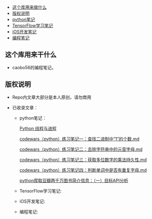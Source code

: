 
* [这个库用来做什么](#这个库用来干什么)
* [版权说明](#版权说明)
* [python笔记](#python笔记)
* [TensorFlow学习笔记](#TensorFlow学习笔记)
* [iOS开发笔记](#iOS开发笔记)
* [编程笔记](#编程笔记)

## 这个库用来干什么

- caobo56的编程笔记。

## 版权说明

- Repo内文章大部分是本人原创，请勿商用
  
- 已收录文章：
    
    - python笔记：

        [Python 线程与进程](https://caobo56.github.io/#/python%E7%AC%94%E8%AE%B0/Python%20%E7%BA%BF%E7%A8%8B%E4%B8%8E%E8%BF%9B%E7%A8%8B.md)
        
        [codewars（python）练习笔记一：查找二进制中“1”的个数.md](https://caobo56.github.io/#/python%E7%AC%94%E8%AE%B0/codewars%EF%BC%88python%EF%BC%89%E7%BB%83%E4%B9%A0%E7%AC%94%E8%AE%B0%E4%B8%80%EF%BC%9A%E6%9F%A5%E6%89%BE%E4%BA%8C%E8%BF%9B%E5%88%B6%E4%B8%AD%E2%80%9C1%E2%80%9D%E7%9A%84%E4%B8%AA%E6%95%B0.md)
        
        [codewars（python）练习笔记二：去除字符串中的元音字母.md](https://caobo56.github.io/#/python%E7%AC%94%E8%AE%B0/codewars%EF%BC%88python%EF%BC%89%E7%BB%83%E4%B9%A0%E7%AC%94%E8%AE%B0%E4%BA%8C%EF%BC%9A%E5%8E%BB%E9%99%A4%E5%AD%97%E7%AC%A6%E4%B8%B2%E4%B8%AD%E7%9A%84%E5%85%83%E9%9F%B3%E5%AD%97%E6%AF%8D.md)
        
        [codewars（python）练习笔记三：获取多位数字的乘法持久性.md](https://caobo56.github.io/#/python%E7%AC%94%E8%AE%B0/codewars%EF%BC%88python%EF%BC%89%E7%BB%83%E4%B9%A0%E7%AC%94%E8%AE%B0%E4%B8%89%EF%BC%9A%E8%8E%B7%E5%8F%96%E5%A4%9A%E4%BD%8D%E6%95%B0%E5%AD%97%E7%9A%84%E4%B9%98%E6%B3%95%E6%8C%81%E4%B9%85%E6%80%A7.md)
        
        [codewars（python）练习笔记四：判断单词中是否有重复字母.md](https://caobo56.github.io/#/python%E7%AC%94%E8%AE%B0/codewars%EF%BC%88python%EF%BC%89%E7%BB%83%E4%B9%A0%E7%AC%94%E8%AE%B0%E5%9B%9B%EF%BC%9A%E5%88%A4%E6%96%AD%E5%8D%95%E8%AF%8D%E4%B8%AD%E6%98%AF%E5%90%A6%E6%9C%89%E9%87%8D%E5%A4%8D%E5%AD%97%E6%AF%8D.md)
        
        [python爬取豆瓣两千万图书简介信息：（一）目标API分析](https://caobo56.github.io/#/python%E7%AC%94%E8%AE%B0/python%E7%88%AC%E5%8F%96%E8%B1%86%E7%93%A3%E4%B8%A4%E5%8D%83%E4%B8%87%E5%9B%BE%E4%B9%A6%E7%AE%80%E4%BB%8B%E4%BF%A1%E6%81%AF%EF%BC%9A%EF%BC%88%E4%B8%80%EF%BC%89%E7%9B%AE%E6%A0%87API%E5%88%86%E6%9E%90.md)
        
    - TensorFlow学习笔记:
    

    - iOS开发笔记:
    
        
    - 编程笔记:
    
